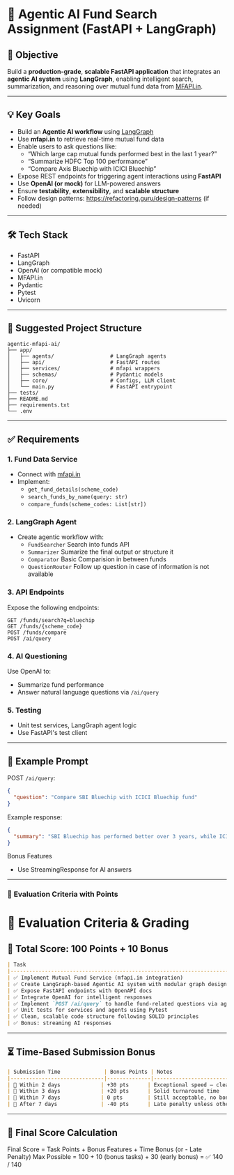 # 💼 Agentic AI Fund Search Assignment (FastAPI + LangGraph)

## 📌 Objective

Build a **production-grade**, **scalable FastAPI application** that integrates an **agentic AI system** using **LangGraph**, enabling intelligent search, summarization, and reasoning over mutual fund data from [MFAPI.in](https://www.mfapi.in/).

---

## 💡 Key Goals

- Build an **Agentic AI workflow** using [LangGraph](https://github.com/langchain-ai/langgraph)
- Use **mfapi.in** to retrieve real-time mutual fund data
- Enable users to ask questions like:
  - “Which large cap mutual funds performed best in the last 1 year?”
  - “Summarize HDFC Top 100 performance”
  - “Compare Axis Bluechip with ICICI Bluechip”
- Expose REST endpoints for triggering agent interactions using **FastAPI**
- Use **OpenAI (or mock)** for LLM-powered answers
- Ensure **testability**, **extensibility**, and **scalable structure**
- Follow design patterns: https://refactoring.guru/design-patterns (if needed)

---

## 🛠️ Tech Stack

- FastAPI
- LangGraph
- OpenAI (or compatible mock)
- MFAPI.in
- Pydantic
- Pytest
- Uvicorn

---

## 📁 Suggested Project Structure

```text
agentic-mfapi-ai/
├── app/
│   ├── agents/                  # LangGraph agents
│   ├── api/                     # FastAPI routes
│   ├── services/                # mfapi wrappers
│   ├── schemas/                 # Pydantic models
│   ├── core/                    # Configs, LLM client
│   └── main.py                  # FastAPI entrypoint
├── tests/
├── README.md
├── requirements.txt
└── .env
```

---

## ✅ Requirements

### 1. Fund Data Service
- Connect with [mfapi.in](https://www.mfapi.in/)
- Implement:
  - `get_fund_details(scheme_code)`
  - `search_funds_by_name(query: str)`
  - `compare_funds(scheme_codes: List[str])`

### 2. LangGraph Agent
- Create agentic workflow with:
  - `FundSearcher` Search into funds API
  - `Summarizer` Sumarize the final output or structure it
  - `Comparator` Basic Comparision in between funds
  - `QuestionRouter` Follow up question in case of information is not available

### 3. API Endpoints
Expose the following endpoints:
```
GET /funds/search?q=bluechip 
GET /funds/{scheme_code}
POST /funds/compare
POST /ai/query
```

### 4. AI Questioning
Use OpenAI to:
- Summarize fund performance
- Answer natural language questions via `/ai/query`

### 5. Testing
- Unit test services, LangGraph agent logic
- Use FastAPI's test client

---

## 🧠 Example Prompt

POST `/ai/query`:

```json
{
  "question": "Compare SBI Bluechip with ICICI Bluechip fund"
}
```

Example response:
```json
{
  "summary": "SBI Bluechip has performed better over 3 years, while ICICI has had steadier NAV returns..."
}
```

Bonus Features
- Use StreamingResponse for AI answers

---

### 📘 **Evaluation Criteria with Points**


# 🧪 Evaluation Criteria & Grading

## 🎯 Total Score: **100 Points** + 10 Bonus
```markdown
| Task                                                                                 | Max Points |
|--------------------------------------------------------------------------------------|------------|
| ✅ Implement Mutual Fund Service (mfapi.in integration)                              | 15         |
| ✅ Create LangGraph-based Agentic AI system with modular graph design                | 25         |
| ✅ Expose FastAPI endpoints with OpenAPI docs                                        | 15         |
| ✅ Integrate OpenAI for intelligent responses                                        | 15         |
| ✅ Implement `POST /ai/query` to handle fund-related questions via agents            | 10         |
| ✅ Unit tests for services and agents using Pytest                                   | 10         |
| ✅ Clean, scalable code structure following SOLID principles                         | 10         |
| ✅ Bonus: streaming AI responses                                                     | +10        |
```
---

## ⏳ Time-Based Submission Bonus
```markdown
| Submission Time              | Bonus Points | Notes                                      |
|------------------------------|--------------|--------------------------------------------|
| 📅 Within 2 days             | +30 pts      | Exceptional speed – clean, working version |
| 📅 Within 3 days             | +20 pts      | Solid turnaround time                      |
| 📅 Within 7 days             | 0 pts        | Still acceptable, no bonus                 |
| 🐢 After 7 days              | -40 pts      | Late penalty unless otherwise justified    |
```
---

## 🧮 Final Score Calculation

Final Score = Task Points + Bonus Features + Time Bonus (or - Late Penalty) Max Possible = 100 + 10 (bonus tasks) + 30 (early bonus) = ✅ 140 / 140


